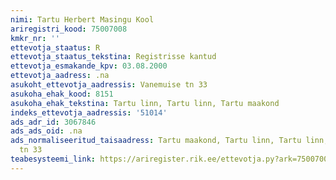 ```yaml
---
nimi: Tartu Herbert Masingu Kool
ariregistri_kood: 75007008
kmkr_nr: ''
ettevotja_staatus: R
ettevotja_staatus_tekstina: Registrisse kantud
ettevotja_esmakande_kpv: 03.08.2000
ettevotja_aadress: .na
asukoht_ettevotja_aadressis: Vanemuise tn 33
asukoha_ehak_kood: 8151
asukoha_ehak_tekstina: Tartu linn, Tartu linn, Tartu maakond
indeks_ettevotja_aadressis: '51014'
ads_adr_id: 3067846
ads_ads_oid: .na
ads_normaliseeritud_taisaadress: Tartu maakond, Tartu linn, Tartu linn, Vanemuise
  tn 33
teabesysteemi_link: https://ariregister.rik.ee/ettevotja.py?ark=75007008&ref=rekvisiidid
---
```

